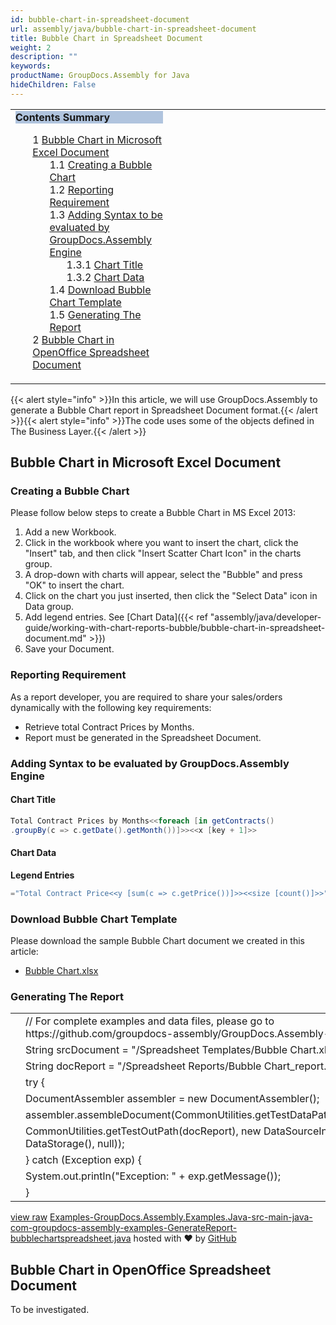 ```yaml
---
id: bubble-chart-in-spreadsheet-document
url: assembly/java/bubble-chart-in-spreadsheet-document
title: Bubble Chart in Spreadsheet Document
weight: 2
description: ""
keywords: 
productName: GroupDocs.Assembly for Java
hideChildren: False
---
```

<table class="sectionMacro" border="0" cellpadding="5" cellspacing="0" width="100%"><tbody><tr><td valign="top" width="50%"><div class="panel" style="border-top-width: 1px; border-right-width: 1px; border-bottom-width: 1px; border-left-width: 1px;"><div class="panelHeader" style="border-bottom-width: 1px; background-color: rgb(176, 196, 222);"><b>Contents Summary</b></div><div class="panelContent"><style type="text/css">div.rbtoc1593026732075 { padding-top: 0px; padding-right: 0px; padding-bottom: 0px; padding-left: 0px; }div.rbtoc1593026732075 ul { list-style-type: none; list-style-image: none; margin-left: 0px; }div.rbtoc1593026732075 li { margin-left: 0px; padding-left: 0px; }</style><div class="toc rbtoc1593026732075"><ul class="toc-indentation"><li><span class="TOCOutline">1</span> <a href="#BubbleChartinSpreadsheetDocument-BubbleChartinMicrosoftExcelDocument">Bubble Chart in Microsoft Excel Document</a><ul class="toc-indentation"><li><span class="TOCOutline">1.1</span> <a href="#BubbleChartinSpreadsheetDocument-CreatingaBubbleChart">Creating a Bubble Chart</a></li><li><span class="TOCOutline">1.2</span> <a href="#BubbleChartinSpreadsheetDocument-ReportingRequirement">Reporting Requirement</a></li><li><span class="TOCOutline">1.3</span> <a href="#BubbleChartinSpreadsheetDocument-AddingSyntaxtobeevaluatedbyGroupDocs.AssemblyEngine">Adding Syntax to be evaluated by GroupDocs.Assembly Engine</a><ul class="toc-indentation"><li><span class="TOCOutline">1.3.1</span> <a href="#BubbleChartinSpreadsheetDocument-ChartTitle">Chart Title</a></li><li><span class="TOCOutline">1.3.2</span> <a href="#BubbleChartinSpreadsheetDocument-ChartData">Chart Data</a></li></ul></li><li><span class="TOCOutline">1.4</span> <a href="#BubbleChartinSpreadsheetDocument-DownloadBubbleChartTemplate">Download Bubble Chart Template</a></li><li><span class="TOCOutline">1.5</span> <a href="#BubbleChartinSpreadsheetDocument-GeneratingTheReport">Generating The Report</a></li></ul></li><li><span class="TOCOutline">2</span> <a href="#BubbleChartinSpreadsheetDocument-BubbleChartinOpenOfficeSpreadsheetDocument">Bubble Chart in OpenOffice Spreadsheet Document</a></li></ul></div></div></div></td><td valign="top" width="15%">&nbsp;</td><td valign="top" width="35%">&nbsp;</td></tr></tbody></table>

{{< alert style="info" >}}In this article, we will use GroupDocs.Assembly to generate a Bubble Chart report in Spreadsheet Document format.{{< /alert >}}{{< alert style="info" >}}The code uses some of the objects defined in The Business Layer.{{< /alert >}}

## Bubble Chart in Microsoft Excel Document

### Creating a Bubble Chart

Please follow below steps to create a Bubble Chart in MS Excel 2013:

1.  Add a new Workbook.
2.  Click in the workbook where you want to insert the chart, click the "Insert" tab, and then click "Insert Scatter Chart Icon" in the charts group.
3.  A drop-down with charts will appear, select the "Bubble" and press "OK" to insert the chart.
4.  Click on the chart you just inserted, then click the "Select Data" icon in Data group.
5.  Add legend entries. See [Chart Data]({{< ref "assembly/java/developer-guide/working-with-chart-reports-bubble/bubble-chart-in-spreadsheet-document.md" >}})
6.  Save your Document.

### Reporting Requirement

As a report developer, you are required to share your sales/orders dynamically with the following key requirements:

*   Retrieve total Contract Prices by Months.
*   Report must be generated in the Spreadsheet Document.

### Adding Syntax to be evaluated by GroupDocs.Assembly Engine

#### Chart Title

```csharp
Total Contract Prices by Months<<foreach [in getContracts()
.groupBy(c => c.getDate().getMonth())]>><<x [key + 1]>>

```

#### Chart Data

**Legend Entries**

```csharp
="Total Contract Price<<y [sum(c => c.getPrice())]>><<size [count()]>>"

```

### Download Bubble Chart Template

Please download the sample Bubble Chart document we created in this article:

*   [Bubble Chart.xlsx](https://github.com/groupdocs-assembly/GroupDocs.Assembly-for-Java/blob/master/Examples/GroupDocs.Assembly.Examples.Java/Data/Storage/Spreadsheet%20Templates/Bubble%20Chart.xlsx?raw=true)

### Generating The Report

<table class="highlight tab-size js-file-line-container" data-tab-size="8" data-paste-markdown-skip=""><tbody><tr><td id="file-examples-groupdocs-assembly-examples-java-src-main-java-com-groupdocs-assembly-examples-generatereport-bubblechartspreadsheet-java-L1" class="blob-num js-line-number" data-line-number="1"></td><td id="file-examples-groupdocs-assembly-examples-java-src-main-java-com-groupdocs-assembly-examples-generatereport-bubblechartspreadsheet-java-LC1" class="blob-code blob-code-inner js-file-line"><span class="pl-c"><span class="pl-c">//</span> For complete examples and data files, please go to https://github.com/groupdocs-assembly/GroupDocs.Assembly-for-Java</span></td></tr><tr><td id="file-examples-groupdocs-assembly-examples-java-src-main-java-com-groupdocs-assembly-examples-generatereport-bubblechartspreadsheet-java-L2" class="blob-num js-line-number" data-line-number="2"></td><td id="file-examples-groupdocs-assembly-examples-java-src-main-java-com-groupdocs-assembly-examples-generatereport-bubblechartspreadsheet-java-LC2" class="blob-code blob-code-inner js-file-line"><span class="pl-smi">String</span> srcDocument <span class="pl-k">=</span> <span class="pl-s"><span class="pl-pds">"</span>/Spreadsheet Templates/Bubble Chart.xlsx<span class="pl-pds">"</span></span>;</td></tr><tr><td id="file-examples-groupdocs-assembly-examples-java-src-main-java-com-groupdocs-assembly-examples-generatereport-bubblechartspreadsheet-java-L3" class="blob-num js-line-number" data-line-number="3"></td><td id="file-examples-groupdocs-assembly-examples-java-src-main-java-com-groupdocs-assembly-examples-generatereport-bubblechartspreadsheet-java-LC3" class="blob-code blob-code-inner js-file-line"><span class="pl-smi">String</span> docReport <span class="pl-k">=</span> <span class="pl-s"><span class="pl-pds">"</span>/Spreadsheet Reports/Bubble Chart_report.xlsx<span class="pl-pds">"</span></span>;</td></tr><tr><td id="file-examples-groupdocs-assembly-examples-java-src-main-java-com-groupdocs-assembly-examples-generatereport-bubblechartspreadsheet-java-L4" class="blob-num js-line-number" data-line-number="4"></td><td id="file-examples-groupdocs-assembly-examples-java-src-main-java-com-groupdocs-assembly-examples-generatereport-bubblechartspreadsheet-java-LC4" class="blob-code blob-code-inner js-file-line"><span class="pl-k">try</span> {</td></tr><tr><td id="file-examples-groupdocs-assembly-examples-java-src-main-java-com-groupdocs-assembly-examples-generatereport-bubblechartspreadsheet-java-L5" class="blob-num js-line-number" data-line-number="5"></td><td id="file-examples-groupdocs-assembly-examples-java-src-main-java-com-groupdocs-assembly-examples-generatereport-bubblechartspreadsheet-java-LC5" class="blob-code blob-code-inner js-file-line"><span class="pl-smi">DocumentAssembler</span> assembler <span class="pl-k">=</span> <span class="pl-k">new</span> <span class="pl-smi">DocumentAssembler</span>();</td></tr><tr><td id="file-examples-groupdocs-assembly-examples-java-src-main-java-com-groupdocs-assembly-examples-generatereport-bubblechartspreadsheet-java-L6" class="blob-num js-line-number" data-line-number="6"></td><td id="file-examples-groupdocs-assembly-examples-java-src-main-java-com-groupdocs-assembly-examples-generatereport-bubblechartspreadsheet-java-LC6" class="blob-code blob-code-inner js-file-line">assembler<span class="pl-k">.</span>assembleDocument(<span class="pl-smi">CommonUtilities</span><span class="pl-k">.</span>getTestDataPath(srcDocument),</td></tr><tr><td id="file-examples-groupdocs-assembly-examples-java-src-main-java-com-groupdocs-assembly-examples-generatereport-bubblechartspreadsheet-java-L7" class="blob-num js-line-number" data-line-number="7"></td><td id="file-examples-groupdocs-assembly-examples-java-src-main-java-com-groupdocs-assembly-examples-generatereport-bubblechartspreadsheet-java-LC7" class="blob-code blob-code-inner js-file-line"><span class="pl-smi">CommonUtilities</span><span class="pl-k">.</span>getTestOutPath(docReport), <span class="pl-k">new</span> <span class="pl-smi">DataSourceInfo</span>(<span class="pl-k">new</span> <span class="pl-smi">DataStorage</span>(), <span class="pl-c1">null</span>));</td></tr><tr><td id="file-examples-groupdocs-assembly-examples-java-src-main-java-com-groupdocs-assembly-examples-generatereport-bubblechartspreadsheet-java-L8" class="blob-num js-line-number" data-line-number="8"></td><td id="file-examples-groupdocs-assembly-examples-java-src-main-java-com-groupdocs-assembly-examples-generatereport-bubblechartspreadsheet-java-LC8" class="blob-code blob-code-inner js-file-line">} <span class="pl-k">catch</span> (<span class="pl-smi">Exception</span> exp) {</td></tr><tr><td id="file-examples-groupdocs-assembly-examples-java-src-main-java-com-groupdocs-assembly-examples-generatereport-bubblechartspreadsheet-java-L9" class="blob-num js-line-number" data-line-number="9"></td><td id="file-examples-groupdocs-assembly-examples-java-src-main-java-com-groupdocs-assembly-examples-generatereport-bubblechartspreadsheet-java-LC9" class="blob-code blob-code-inner js-file-line"><span class="pl-smi">System</span><span class="pl-k">.</span>out<span class="pl-k">.</span>println(<span class="pl-s"><span class="pl-pds">"</span>Exception: <span class="pl-pds">"</span></span> <span class="pl-k">+</span> exp<span class="pl-k">.</span>getMessage());</td></tr><tr><td id="file-examples-groupdocs-assembly-examples-java-src-main-java-com-groupdocs-assembly-examples-generatereport-bubblechartspreadsheet-java-L10" class="blob-num js-line-number" data-line-number="10"></td><td id="file-examples-groupdocs-assembly-examples-java-src-main-java-com-groupdocs-assembly-examples-generatereport-bubblechartspreadsheet-java-LC10" class="blob-code blob-code-inner js-file-line">}</td></tr></tbody></table>

[view raw](https://gist.github.com/GroupDocsGists/1b76dbc560b5792fec4d6e809896f7d9/raw/f02b07f6f2b67f73a01d798de62b62edb4925c91/Examples-GroupDocs.Assembly.Examples.Java-src-main-java-com-groupdocs-assembly-examples-GenerateReport-bubblechartspreadsheet.java) [Examples-GroupDocs.Assembly.Examples.Java-src-main-java-com-groupdocs-assembly-examples-GenerateReport-bubblechartspreadsheet.java](https://gist.github.com/GroupDocsGists/1b76dbc560b5792fec4d6e809896f7d9#file-examples-groupdocs-assembly-examples-java-src-main-java-com-groupdocs-assembly-examples-generatereport-bubblechartspreadsheet-java) hosted with ❤ by [GitHub](https://github.com)

## Bubble Chart in OpenOffice Spreadsheet Document

To be investigated.
